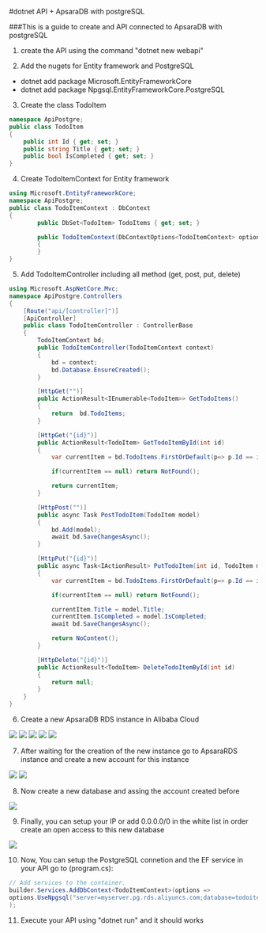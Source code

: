 #dotnet API + ApsaraDB with postgreSQL

###This is a guide to create and API connected to ApsaraDB with postgreSQL

1. create the API using the command "dotnet new webapi"

2. Add the nugets for Entity framework and PostgreSQL

- dotnet add package Microsoft.EntityFrameworkCore
- dotnet add package Npgsql.EntityFrameworkCore.PostgreSQL

3. Create the class TodoItem

```csharp
namespace ApiPostgre;
public class TodoItem
{
    public int Id { get; set; }
    public string Title { get; set; }
    public bool IsCompleted { get; set; }
}

```

4. Create TodoItemContext for Entity framework

```csharp
using Microsoft.EntityFrameworkCore;
namespace ApiPostgre;
public class TodoItemContext : DbContext
{    
        public DbSet<TodoItem> TodoItems { get; set; }

        public TodoItemContext(DbContextOptions<TodoItemContext> options) : base(options) 
        {
        }        
}
```

5. Add TodoItemController including all method (get, post, put, delete)

```csharp
using Microsoft.AspNetCore.Mvc;
namespace ApiPostgre.Controllers
{
    [Route("api/[controller]")]
    [ApiController]
    public class TodoItemController : ControllerBase
    {
        TodoItemContext bd;
        public TodoItemController(TodoItemContext context)
        {
            bd = context;
            bd.Database.EnsureCreated();
        }

        [HttpGet("")]
        public ActionResult<IEnumerable<TodoItem>> GetTodoItems()
        {
            return  bd.TodoItems;
        }

        [HttpGet("{id}")]
        public ActionResult<TodoItem> GetTodoItemById(int id)
        {
            var currentItem = bd.TodoItems.FirstOrDefault(p=> p.Id == id);

            if(currentItem == null) return NotFound();

            return currentItem;
        }

        [HttpPost("")]
        public async Task PostTodoItem(TodoItem model)
        {
            bd.Add(model);
            await bd.SaveChangesAsync();
        }

        [HttpPut("{id}")]
        public async Task<IActionResult> PutTodoItem(int id, TodoItem model)
        {
            var currentItem = bd.TodoItems.FirstOrDefault(p=> p.Id == id);

            if(currentItem == null) return NotFound();

            currentItem.Title = model.Title;
            currentItem.IsCompleted = model.IsCompleted;
            await bd.SaveChangesAsync();

            return NoContent();
        }

        [HttpDelete("{id}")]
        public ActionResult<TodoItem> DeleteTodoItemById(int id)
        {
            return null;
        }
    }
}
```

6. Create a new ApsaraDB RDS instance in Alibaba Cloud

![](./images/AlibabaCloudRDS.png)
![](./images/AlibabaCloudCreateInsance.png)
![](./images/AlibabaCloudPosgrest.png)
![](./images/AlibabaCloud20gb.png)
![](./images/AlibabaCloudpaynow.png)

7. After waiting for the creation of the new instance go to ApsaraRDS instance and create a new account for this instance

![](./images/AlibabaCLoudInstanses.png)
![](./images/AlibabaCloudAccount.png)


8. Now create a new database and assing the account created before
   
![](./images/AlibabaCloudCreateDatabase.png)


9. Finally, you can setup your IP or add 0.0.0.0/0 in the white list in order create an open access to this new database

![](./images/AlibabaCloudIPsecurity.png)

10. Now, You can setup the PostgreSQL connetion and the EF service in your API go to (program.cs):

```csharp
// Add services to the container.
builder.Services.AddDbContext<TodoItemContext>(options => 
options.UseNpgsql("server=myserver.pg.rds.aliyuncs.com;database=todoitems;user id=user_1;password=mypassword")
);

```

11. Execute your API using "dotnet run" and it should works